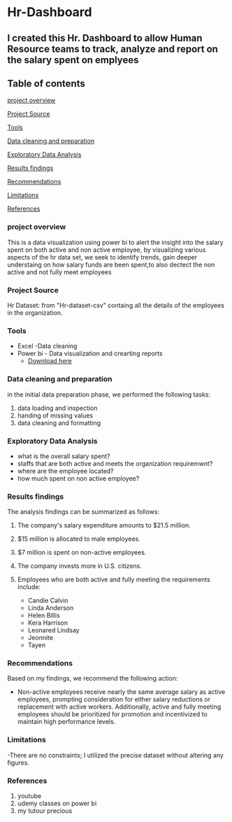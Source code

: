 # Hr-Dashboard

## I created this Hr. Dashboard to  allow Human Resource teams to track, analyze and report on the salary spent on emplyees

## Table of contents

 [project overview](project-overview)
 
 [Project Source](Project-Source)
 
 [Tools](Tools)
 
 [Data cleaning and preparation](Data-cleaning-and-preparation)
 
 [Exploratory Data Analysis](Exploratory-Data-Analysis)
  
 [Results findings ](Results-findings )
   
 [Recommendations ](Recommendations)
    
 [Limitations](Limitations)
     
 [References](References)

### project overview

 This is a data visualization using power bi to alert the insight into the salary spent on both active and non active employee, by visualizing various aspects of the hr data set, we seek to identify trends, gain deeper understaing on how salary funds are been spent,to also dectect the non active and not fully meet employees
     
### Project Source 

 Hr Dataset: from "Hr-dataset-csv" containg all the details of the employees in the organization.
 
### **Tools**

- Excel -Data cleaning
- Power bi - Data visualization and crearting reports
   - [Download here](https://drive.google.com/drive/folders/1uv7sQbk31k0IOnBJWHx3f2gSRtck12qL?usp=sharing)

### Data cleaning and preparation

in the initial data preparation phase, we performed the following tasks:
1. data loading and inspection
2. handing of missing values
3. data cleaning and formatting

### Exploratory Data Analysis

- what is the overall salary spent?
- staffs that are both active and meets the organization requiremwnt?
- where are the employee located?
- how much spent on non active employee?

### Results findings 

 The analysis findings can be summarized as follows:

1. The company's salary expenditure amounts to $21.5 million.

2. $15 million is allocated to male employees.

3. $7 million is spent on non-active employees.

4. The company invests more in U.S. citizens.

5. Employees who are both active and fully meeting the requirements include:

    - Candie Calvin
    - Linda Anderson
    - Helen Billis
    - Kera Harrison
    - Leonared Lindsay
    - Jeonnite
    - Tayen

### Recommendations 

 Based on my findings, we recommend the following action:
 
- Non-active employees receive nearly the same average salary as active employees, prompting consideration for either salary reductions or replacement with active workers. Additionally, active and fully meeting employees should be prioritized for promotion and incentivized to maintain high performance levels.

### Limitations
-There are no constraints; I utilized the precise dataset without altering any figures.

### References

1. youtube
2. udemy classes on power bi
3. my tutour precious

